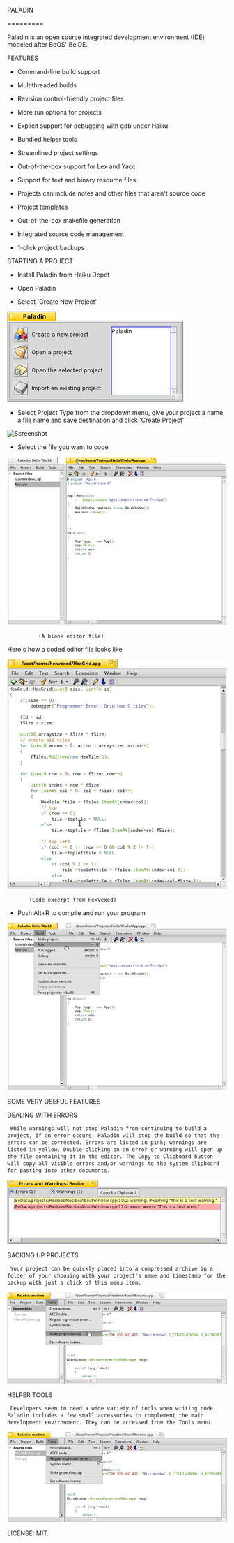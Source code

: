 PALADIN

 =========

Paladin is an open source integrated development environment (IDE) modeled after BeOS' BeIDE. 

FEATURES

 - Command-line build support

 - Multithreaded builds

 - Revision control-friendly project files

 - More run options for projects

 - Explicit support for debugging with gdb under Haiku

 - Bundled helper tools

 - Streamlined project settings

 - Out-of-the-box support for Lex and Yacc

 - Support for text and binary resource files

 - Projects can include notes and other files that aren't source code

 - Project templates

 - Out-of-the-box makefile generation

 - Integrated source code management

 - 1-click project backups


STARTING A PROJECT

 - Install Paladin from Haiku Depot

 - Open Paladin

 - Select 'Create New Project'

![Screenshot](Documentation/images/StartWindow.png)

 - Select Project Type from the dropdown menu, give your project a name, a file name    and save destination and click 'Create Project'

![Screenshot](Documentation/images/CreateProjectWindow.png)

 - Select the file you want to code

![Screenshot](readme_scrshot/13.png)
                   
              (A blank editor file)

 Here's how a coded editor file looks like

![Screenshot](readme_scrshot/hexvexed.png)

           (Code excerpt from HexVexed) 

 - Push Alt+R to compile and run your program

![Screenshot](readme_scrshot/14.png) 

SOME VERY USEFUL FEATURES

   DEALING WITH ERRORS
     
     While warnings will not stop Paladin from continuing to build a project, if an error occurs, Paladin will stop the build so that the errors can be corrected. Errors are listed in pink; warnings are listed in yellow. Double-clicking on an error or warning will open up the file containing it in the editor. The Copy to Clipboard button will copy all visible errors and/or warnings to the system clipboard for pasting into other documents.    

![Screenshot](Documentation/images/ErrorWindow.png)

   BACKING UP PROJECTS

     Your project can be quickly placed into a compressed archive in a folder of your choosing with your project's name and timestamp for the backup with just a click of this menu item.

![Screenshot](readme_scrshot/backup.png)

   HELPER TOOLS

     Developers seem to need a wide variety of tools when writing code. Paladin includes a few small accessories to complement the main development environment. They can be accessed from the Tools menu.

![Screenshot](readme_scrshot/helper.png)           


LICENSE: MIT.  
